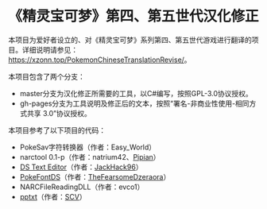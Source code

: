 # 《精灵宝可梦》第四、第五世代汉化修正

本项目为爱好者设立的、对《精灵宝可梦》系列第四、第五世代游戏进行翻译的项目。详细说明请参见：<https://xzonn.top/PokemonChineseTranslationRevise/>。

本项目包含了两个分支：

- master分支为汉化修正所需要的工具，以C#编写，按照GPL-3.0协议授权。
- gh-pages分支为工具说明及修正后的文本，按照“署名-非商业性使用-相同方式共享 3.0”协议授权。

本项目参考了以下项目的代码：

- PokeSav字符转换器（作者：Easy_World）
- narctool 0.1-p（作者：natrium42、[Pipian](https://github.com/pipian)）
- [DS Text Editor](https://github.com/JackHack96/DS-Text-Editor)（作者：[JackHack96](https://github.com/JackHack96)）
- [PokeFontDS](https://github.com/TheFearsomeDzeraora/PokeFontDS)（作者：[TheFearsomeDzeraora](https://github.com/TheFearsomeDzeraora)）
- NARCFileReadingDLL（作者：evco1）
- [pptxt](https://projectpokemon.org/home/forums/topic/10583-pptxt-text-editing-tool/)（作者：[SCV](https://projectpokemon.org/home/profile/2-scv/)）